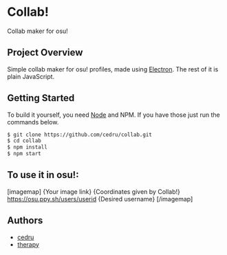 # Collab!

Collab maker for osu!

## Project Overview

Simple collab maker for osu! profiles, made using [Electron](https://www.electronjs.org/). The rest of it is plain JavaScript.

## Getting Started

To build it yourself, you need [Node](https://nodejs.org/en) and NPM. If you have those just run the commands below.

```bash
$ git clone https://github.com/cedru/collab.git
$ cd collab
$ npm install
$ npm start
```

## To use it in osu!:
[imagemap]
{Your image link}
{Coordinates given by Collab!} https://osu.ppy.sh/users/userid {Desired username}
[/imagemap]

## Authors

* [cedru](https://github.com/cedru)
* [therapy](https://github.com/therapys)
